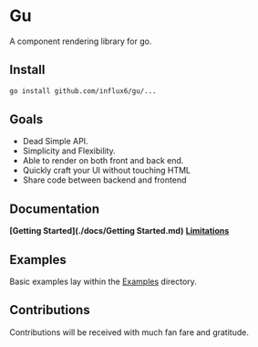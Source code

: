 # Gu
  A component rendering library for go.

## Install

```bash
go install github.com/influx6/gu/...
```

## Goals
  - Dead Simple API.
  - Simplicity and Flexibility.
  - Able to render on both front and back end.
  - Quickly craft your UI without touching HTML
  - Share code between backend and frontend

## Documentation
  **[Getting Started](./docs/Getting Started.md)**
  **[Limitations](./docs/Limitations.md)**

## Examples
  Basic examples lay within the [Examples](./examples/) directory.

## Contributions
 Contributions will be received with much fan fare and gratitude.
